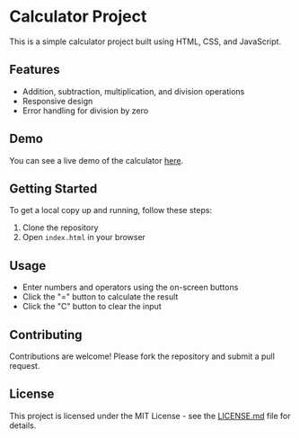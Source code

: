 # Calculator Project

This is a simple calculator project built using HTML, CSS, and JavaScript.

## Features

- Addition, subtraction, multiplication, and division operations
- Responsive design
- Error handling for division by zero

## Demo

You can see a live demo of the calculator [here](https://nerdcalculator.netlify.app).

## Getting Started

To get a local copy up and running, follow these steps:

1. Clone the repository
2. Open `index.html` in your browser

## Usage

- Enter numbers and operators using the on-screen buttons
- Click the "=" button to calculate the result
- Click the "C" button to clear the input

## Contributing

Contributions are welcome! Please fork the repository and submit a pull request.

## License

This project is licensed under the MIT License - see the [LICENSE.md](https://github.com/NerdBlud/nerdcalculator/blob/main/LICENSE) file for details.
